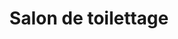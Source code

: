 ---
title: "Salon de toilettage"
url: /charleville-mezieres/salon-de-toilettage/
shop: toilettage des animaux
---